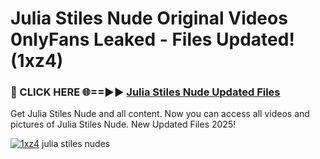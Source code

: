 # Julia Stiles Nude Original Videos 0nlyFans Leaked - Files Updated! (1xz4)

<h3>🔴 CLICK HERE 🌐==►► <a href="https://tinyurl.com/5h6xmrr3" rel="nofollow">Julia Stiles Nude Updated Files</a></h3>

Get Julia Stiles Nude and all content. Now you can access all videos and pictures of Julia Stiles Nude. New Updated Files 2025!

[![1xz4](https://i.imgur.com/KVD873Z.gif)](https://tinyurl.com/5h6xmrr3)
julia stiles nudes